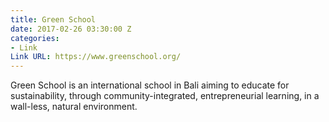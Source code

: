 ```yaml
---
title: Green School
date: 2017-02-26 03:30:00 Z
categories:
- Link
Link URL: https://www.greenschool.org/
---
```


Green School is an international school in Bali aiming to educate for sustainability, through community-integrated, entrepreneurial learning, in a wall-less, natural environment. 